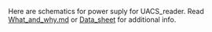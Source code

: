 Here are schematics for power suply for UACS_reader. Read [What_and_why.md](What_and_why.md)  or [Data_sheet](Data_sheet.pdf) for additional info.
